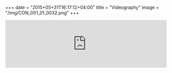 +++
date = "2015+05+31T16:17:12+04:00"
title = "Videography"
image = "/img/CON_001_01_0032.png"
+++

<iframe width="100%" height="" src="https://www.youtube.com/embed/iisfj-ms6v0" frameborder="0" allowfullscreen></iframe>
